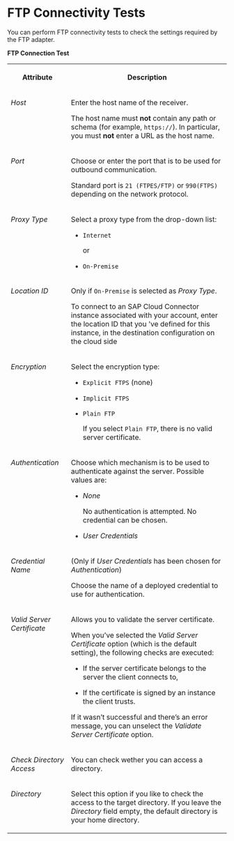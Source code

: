 <!-- loio59eef0d6e88d46dca119077896025d36 -->

# FTP Connectivity Tests

You can perform FTP connectivity tests to check the settings required by the FTP adapter.

**FTP Connection Test**


<table>
<tr>
<th valign="top">

Attribute



</th>
<th valign="top">

Description



</th>
</tr>
<tr>
<td valign="top">

*Host* 



</td>
<td valign="top">

Enter the host name of the receiver.

The host name must **not** contain any path or schema \(for example, `https://`\). In particular, you must **not** enter a URL as the host name.



</td>
</tr>
<tr>
<td valign="top">

*Port* 



</td>
<td valign="top">

Choose or enter the port that is to be used for outbound communication.

Standard port is `21 (FTPES/FTP)` or `990(FTPS)` depending on the network protocol.



</td>
</tr>
<tr>
<td valign="top">

*Proxy Type*



</td>
<td valign="top">

Select a proxy type from the drop-down list:

-   `Internet` 

    or

-   `On-Premise`



</td>
</tr>
<tr>
<td valign="top">

*Location ID*



</td>
<td valign="top">

Only if `On-Premise` is selected as *Proxy Type*.

To connect to an SAP Cloud Connector instance associated with your account, enter the location ID that you 've defined for this instance, in the destination configuration on the cloud side



</td>
</tr>
<tr>
<td valign="top">

*Encryption* 



</td>
<td valign="top">

Select the encryption type:

-   `Explicit FTPS` \(none\)

-   `Implicit FTPS` 
-   `Plain FTP` 

    If you select `Plain FTP`, there is no valid server certificate.




</td>
</tr>
<tr>
<td valign="top">

*Authentication* 



</td>
<td valign="top">

Choose which mechanism is to be used to authenticate against the server. Possible values are:

-   *None*

    No authentication is attempted. No credential can be chosen.

-   *User Credentials*




</td>
</tr>
<tr>
<td valign="top">

*Credential Name* 



</td>
<td valign="top">

\(Only if *User Credentials* has been chosen for *Authentication*\)

Choose the name of a deployed credential to use for authentication.



</td>
</tr>
<tr>
<td valign="top">

*Valid Server Certificate* 



</td>
<td valign="top">

Allows you to validate the server certificate.

When you’ve selected the *Valid Server Certificate* option \(which is the default setting\), the following checks are executed:

-   If the server certificate belongs to the server the client connects to,

-   If the certificate is signed by an instance the client trusts.


If it wasn’t successful and there’s an error message, you can unselect the *Validate Server Certificate* option.



</td>
</tr>
<tr>
<td valign="top">

*Check Directory Access* 



</td>
<td valign="top">

You can check wether you can access a directory.



</td>
</tr>
<tr>
<td valign="top">

*Directory*



</td>
<td valign="top">

Select this option if you like to check the access to the target directory. If you leave the *Directory* field empty, the default directory is your home directory.



</td>
</tr>
</table>


